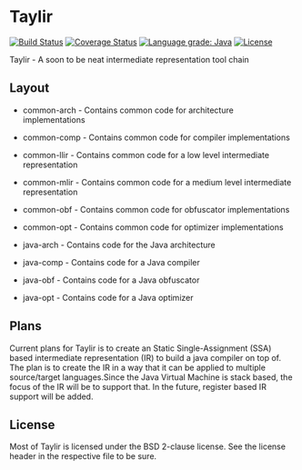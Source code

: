 # Taylir
[![Build Status](https://travis-ci.org/kfricilone/Taylir.svg?branch=master)](https://travis-ci.org/kfricilone/Taylir)
[![Coverage Status](https://coveralls.io/repos/github/kfricilone/Taylir/badge.svg?branch=master)](https://coveralls.io/github/kfricilone/Taylir?branch=master)
[![Language grade: Java](https://img.shields.io/lgtm/grade/java/g/kfricilone/Taylir.svg?logo=lgtm&logoWidth=18)](https://lgtm.com/projects/g/kfricilone/Taylir/context:java)
[![License](https://img.shields.io/badge/License-BSD%202--Clause-orange.svg)](https://opensource.org/licenses/BSD-2-Clause)

Taylir - A soon to be neat intermediate representation tool chain

## Layout

- common-arch - Contains common code for architecture implementations
- common-comp - Contains common code for compiler implementations
- common-llir - Contains common code for a low level intermediate representation
- common-mlir - Contains common code for a medium level intermediate representation
- common-obf - Contains common code for obfuscator implementations
- common-opt - Contains common code for optimizer implementations

- java-arch - Contains code for the Java architecture
- java-comp - Contains code for a Java compiler
- java-obf - Contains code for a Java obfuscator
- java-opt - Contains code for a Java optimizer

## Plans

Current plans for Taylir is to create an Static Single-Assignment (SSA) based intermediate representation (IR) to build a java compiler on top of. The plan is to create the IR in a way that it can be applied to multiple source/target languages.Since the Java Virtual Machine is stack based, the focus of the IR will be to support that. In the future, register based IR support will be added.


## License

Most of Taylir is licensed under the BSD 2-clause license. See the license header in the respective file to be sure.
